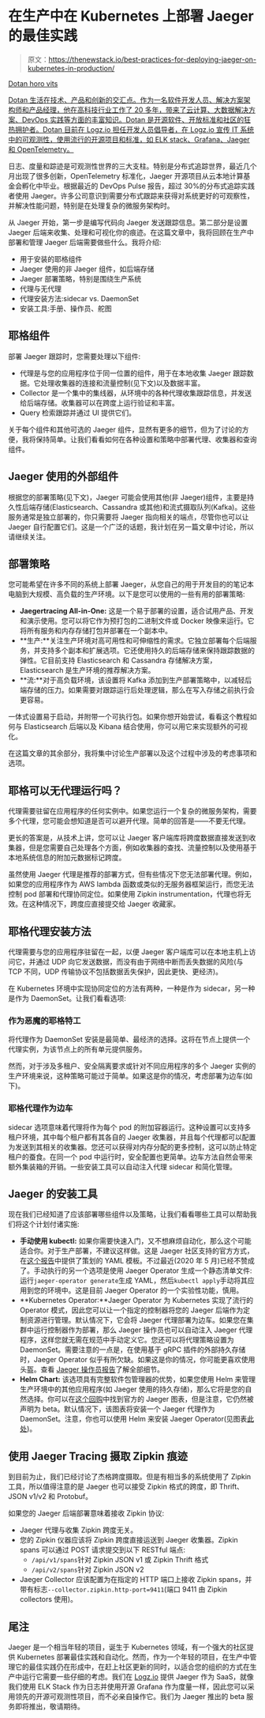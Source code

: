 # 在生产中在 Kubernetes 上部署 Jaeger 的最佳实践

> 原文：<https://thenewstack.io/best-practices-for-deploying-jaeger-on-kubernetes-in-production/>

[](https://www.linkedin.com/in/horovits/?originalSubdomain=il)

[Dotan horo vits](https://www.linkedin.com/in/horovits/?originalSubdomain=il)

[Dotan 生活在技术、产品和创新的交汇点。作为一名软件开发人员、解决方案架构师和产品经理，他在高科技行业工作了 20 多年，带来了云计算、大数据解决方案、DevOps 实践等方面的丰富知识。Dotan 是开源软件、开放标准和社区的狂热拥护者。Dotan 目前在 Logz.io 担任开发人员倡导者，在 Logz.io 宣传 IT 系统中的可观测性，使用流行的开源项目和标准，如 ELK stack、Grafana、Jaeger 和 OpenTelemetry。](https://www.linkedin.com/in/horovits/?originalSubdomain=il)

[](https://www.linkedin.com/in/horovits/?originalSubdomain=il)[](https://www.linkedin.com/in/horovits/?originalSubdomain=il)

日志、度量和踪迹是可观测性世界的三大支柱。特别是分布式追踪世界，最近几个月出现了很多创新，OpenTelemetry 标准化，Jaeger 开源项目从云本地计算基金会孵化中毕业。根据最近的 DevOps Pulse 报告，超过 30%的分布式追踪实践者使用 Jaeger。许多公司意识到需要分布式跟踪来获得对系统更好的可观察性，并解决性能问题，特别是在处理复杂的微服务架构时。

从 Jaeger 开始，第一步是编写代码向 Jaeger 发送跟踪信息。第二部分是设置 Jaeger 后端来收集、处理和可视化你的痕迹。在这篇文章中，我将回顾在生产中部署和管理 Jaeger 后端需要做些什么。我将介绍:

*   用于安装的耶格组件
*   Jaeger 使用的非 Jaeger 组件，如后端存储
*   Jaeger 部署策略，特别是围绕生产系统
*   代理与无代理
*   代理安装方法:sidecar vs. DaemonSet
*   安装工具:手册、操作员、舵图

## 耶格组件

部署 Jaeger 跟踪时，您需要处理以下组件:

*   代理是与您的应用程序位于同一位置的组件，用于在本地收集 Jaeger 跟踪数据。它处理收集器的连接和流量控制(见下文)以及数据丰富。
*   Collector 是一个集中的集线器，从环境中的各种代理收集跟踪信息，并发送给后端存储。收集器可以在跨度上运行验证和丰富。
*   Query 检索跟踪并通过 UI 提供它们。

关于每个组件和其他可选的 Jaeger 组件，显然有更多的细节，但为了讨论的方便，我将保持简单。让我们看看如何在各种设置和策略中部署代理、收集器和查询组件。

## Jaeger 使用的外部组件

根据您的部署策略(见下文)，Jaeger 可能会使用其他(非 Jaeger)组件，主要是持久性后端存储(Elasticsearch、Cassandra 或其他)和流式摄取队列(Kafka)。这些服务通常是独立部署的，你只需要将 Jaeger 指向相关的端点，尽管你也可以让 Jaeger 自行配置它们。这是一个广泛的话题，我计划在另一篇文章中讨论，所以请继续关注。

## 部署策略

您可能希望在许多不同的系统上部署 Jaeger，从您自己的用于开发目的的笔记本电脑到大规模、高负载的生产环境。以下是您可以使用的一些有用的部署策略:

*   **Jaegertracing All-in-One:** 这是一个易于部署的设置，适合试用产品、开发和演示使用。您可以将它作为预打包的二进制文件或 Docker 映像来运行。它将所有服务和内存存储打包并部署在一个副本中。
*   **生产:**关注生产环境对高可用性和可伸缩性的需求。它独立部署每个后端服务，并支持多个副本和扩展选项。它还使用持久的后端存储来保持跟踪数据的弹性。它目前支持 Elasticsearch 和 Cassandra 存储解决方案，Elasticsearch 是生产环境的推荐解决方案。
*   **流:**对于高负载环境，该设置将 Kafka 添加到生产部署策略中，以减轻后端存储的压力。如果需要对跟踪运行后处理逻辑，那么在写入存储之前执行会更容易。

一体式设置易于启动，并附带一个可执行包。如果你想开始尝试，看看这个教程如何与 Elasticsearch 后端以及 Kibana 结合使用，你可以用它来实现额外的可视化。

在这篇文章的其余部分，我将集中讨论生产部署以及这个过程中涉及的考虑事项和选项。

## 耶格可以无代理运行吗？

代理需要驻留在应用程序的任何实例中。如果您运行一个复杂的微服务架构，需要多个代理，您可能会想知道是否可以避开代理。简单的回答是——不要无代理。

更长的答案是，从技术上讲，您可以让 Jaeger 客户端库将跨度数据直接发送到收集器，但是您需要自己处理各个方面，例如收集器的查找、流量控制以及使用基于本地系统信息的附加元数据标记跨度。

虽然使用 Jaeger 代理是推荐的部署方式，但有些情况下您无法部署代理。例如，如果您的应用程序作为 AWS lambda 函数或类似的无服务器框架运行，而您无法控制 pod 部署和代理协同定位。如果使用 Zipkin instrumentation，代理也将无效。在这种情况下，跨度应直接提交给 Jaeger 收藏家。

## 耶格代理安装方法

代理需要与您的应用程序驻留在一起，以便 Jaeger 客户端库可以在本地主机上访问它，并通过 UDP 向它发送数据，而没有由于网络中断而丢失数据的风险(与 TCP 不同，UDP 传输协议不包括数据丢失保护，因此更快、更经济)。

在 Kubernetes 环境中实现协同定位的方法有两种，一种是作为 sidecar，另一种是作为 DaemonSet。让我们看看选项:

### 作为恶魔的耶格特工

将代理作为 DaemonSet 安装是最简单、最经济的选择。这将在节点上提供一个代理实例，为该节点上的所有单元提供服务。

然而，对于涉及多租户、安全隔离要求或针对不同应用程序的多个 Jaeger 实例的生产环境来说，这种策略可能过于简单。如果这是你的情况，考虑部署为边车(如下)。

### 耶格代理作为边车

sidecar 选项意味着代理将作为每个 pod 的附加容器运行。这种设置可以支持多租户环境，其中每个租户都有其各自的 Jaeger 收集器，并且每个代理都可以配置为发送到其相关的收集器。您还可以获得对内存分配的更多控制，这可以防止特定租户的蚕食。在同一个 pod 中运行时，安全配置也更简单。边车方法自然会带来额外集装箱的开销。一些安装工具可以自动注入代理 sidecar 和简化管理。

## Jaeger 的安装工具

现在我们已经知道了应该部署哪些组件以及策略，让我们看看哪些工具可以帮助我们将这个计划付诸实施:

*   **手动使用 kubectl:** 如果你需要快速入门，又不想麻烦自动化，那么这个可能适合你。对于生产部署，不建议这样做。这是 Jaeger 社区支持的官方方式，在[这个报告](https://github.com/jaegertracing/jaeger-kubernetes)中提供了策划的 YAML 模板。不过最近(2020 年 5 月)已经不赞成了。手动执行的另一个选项是使用 Jaeger Operator 生成一个静态清单文件:运行`jaeger-operator generate`生成 YAML，然后`kubectl apply`手动将其应用到您的环境中。这是目前 Jaeger Operator 的一个实验性功能，慎用。
*   **Kubernetes Operator:**Jaeger Operator 为 Kubernetes 实现了流行的 Operator 模式，因此您可以让一个指定的控制器将您的 Jaeger 后端作为定制资源进行管理。默认情况下，它会将 Jaeger 代理部署为边车。如果您在集群中运行控制器作为部署，那么 Jaeger 操作员也可以自动注入 Jaeger 代理程序，这样您就无需在规范中手动定义它。您还可以将代理策略设置为 DaemonSet。需要注意的一点是，在使用基于 gRPC 插件的外部持久存储时，Jaeger Operator 似乎有所欠缺。如果这是你的情况，你可能更喜欢使用头盔。查看 [Jaeger 操作员报告](https://github.com/jaegertracing/jaeger-operator)了解全部细节。
*   **Helm Chart:** 该选项具有完整软件包管理器的优势，如果您使用 Helm 来管理生产环境中的其他应用程序(如 Jaeger 使用的持久存储)，那么它将是您的自然选择。你可以在[这个回购](https://github.com/jaegertracing/helm-charts)中找到官方的 Jaeger 图表，但是注意，它仍然被声明为 beta。默认情况下，该图表将安装一个 Jaeger 代理作为 DaemonSet。注意，你也可以使用 Helm 来安装 Jaeger Operator(见图表[此处](https://github.com/jaegertracing/helm-charts/tree/master/charts/jaeger-operator))。

## 使用 Jaeger Tracing 摄取 Zipkin 痕迹

到目前为止，我们已经讨论了杰格跨度摄取。但是有相当多的系统使用了 Zipkin 工具，所以值得注意的是 Jaeger 也可以接受 Zipkin 格式的跨度，即 Thrift、JSON v1/v2 和 Protobuf。

如果您的 Jaeger 后端部署意味着接收 Zipkin 协议:

*   Jaeger 代理与收集 Zipkin 跨度无关。
*   您的 Zipkin 仪器应该将 Zipkin 跨度直接运送到 Jaeger 收集器。Zipkin spans 可以通过 POST 请求提交到以下 RESTful 端点:
    *   `/api/v1/spans`针对 Zipkin JSON v1 或 Zipkin Thrift 格式
    *   `/api/v2/spans`针对 Zipkin JSON v2
*   Jaeger Collector 应该配置为在指定的 HTTP 端口上接收 Zipkin spans，并带有标志`--collector.zipkin.http-port=9411`(端口 9411 由 Zipkin collectors 使用)。

## 尾注

Jaeger 是一个相当年轻的项目，诞生于 Kubernetes 领域，有一个强大的社区提供 Kubernetes 部署最佳实践和自动化。然而，作为一个年轻的项目，在生产中管理它的最佳实践仍在形成中，在赶上社区更新的同时，以适合您的组织的方式在生产中运行它需要一些仔细的考虑。我们在 [Logz.io](https://logz.io/tracing-request-beta/) 提供 Jaeger 作为 SaaS，就像我们使用 ELK Stack 作为日志并使用开源 Grafana 作为度量一样，因此您可以采用领先的开源可观测性项目，而不必亲自操作它。我们为 Jaeger 推出的 beta 服务即将推出，敬请期待。

<svg xmlns:xlink="http://www.w3.org/1999/xlink" viewBox="0 0 68 31" version="1.1"><title>Group</title> <desc>Created with Sketch.</desc></svg>
